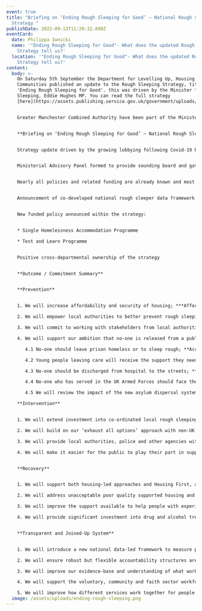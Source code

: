 ```yaml
---
event: true
title: "Briefing on ‘Ending Rough Sleeping for Good’ – National Rough Sleeper
  Strategy "
publishDate: 2022-09-13T11:20:32.890Z
eventCard:
  date: Philippa Iwnicki
  name: '"Ending Rough Sleeping for Good"- What does the updated Rough Sleeper
    Strategy tell us?'
  location: '"Ending Rough Sleeping for Good"- What does the updated Rough Sleeper
    Strategy tell us?'
content:
  body: >-
    On Saturday 5th September the Department for Levelling Up, Housing &
    Communities published an update to the Rough Sleeping Strategy, titled
    'Ending Rough Sleeping for Good'. this was driven by the Minister for Rough
    Sleeping, Eddie Hughes MP. You can read the full strategy
    [here](https://assets.publishing.service.gov.uk/government/uploads/system/uploads/attachment_data/file/1102408/20220903_Ending_rough_sleeping_for_good.pdf)


    Greater Manchester Combined Authority have been part of the Minister's Advisory Panel working on this for the last 18 months, and have put together this briefing to help us understand the changes and opportunities it presents.


    **Briefing on ‘Ending Rough Sleeping for Good’ – National Rough Sleeper Strategy**


    Strategy update driven by the growing lobbying following Covid-19 Response, in particular the Kerslake Commission, and the opportunity from 3 year Spending Review settlement


    Ministerial Advisory Panel formed to provide sounding board and gather recommendations 


    Nearly all policies and related funding are already known and most already allocated (with some under embargo up until this point – RSI, Housing First, RSAP)


    Announcement of co-developed national rough sleeper data framework with Centre for Homelessness Impact


    New funded policy announced within the strategy:


    * Single Homelessness Accommodation Programme 

    * Test and Learn Programme


    Positive cross-departmental ownership of the strategy


    **Outcome / Commitment Summary**


    **Prevention**


    1. We will increase affordability and security of housing; ***Affordable Housing Programme (£1.5bn)*** and Private Rented Sector reform

    2. We will empower local authorities to better prevent rough sleeping – including fully embedding the landmark Homelessness Reduction Act 2017; **Homelessness Prevention Grant (£316m 2022-23)**

    3. We will commit to working with stakeholders from local authorities and the service delivery sector to establish an operational risk assessment tool to assist with prevention of rough sleeping

    4. We will support our ambition that no-one is released from a public institution to the streets through the following commitments:

       4.1 No-one should leave prison homeless or to sleep rough; **Accommodation for Ex-Offenders**, Approved Premises expansion, Housing Specialists, Resettlement Passports

       4.2 Young people leaving care will receive the support they need to secure and maintain suitable accommodation; **targeted care leaver funding (£3.2m 2022-23)**

       4.3 No-one should be discharged from hospital to the streets; **Out of Hospital Care Programme**

       4.4 No-one who has served in the UK Armed Forces should face the need to sleep rough

       4.5 We will review the impact of the new asylum dispersal system on homelessness and rough sleeping

    **Intervention**


    1. We will extend investment into co-ordinated local rough sleeping services and ensure tailored support to meet individual needs, including through the **£500m Rough Sleeping Initiative 2022-25** and the **£10m Night Shelter Transformation Fund** to increase provision of quality single-room provision within the night shelter sector

    2. We will build on our ‘exhaust all options’ approach with non-UK nationals sleeping rough to make sure those who have restricted eligibility for public funds have a clear pathway off the streets; reform Rough Sleeping Support Service out of HO Immigration Enforcement

    3. We will provide local authorities, police and other agencies with the tools they need to work effectively together to address rough sleeping, protect the public and make communities feel safe for all; Vagrancy Act reform

    4. We will make it easier for the public to play their part in supporting people sleeping rough; Street Link service


    **Recovery**


    1. We will support both housing-led approaches and Housing First, and make sure specialist homes are in place for those experiencing rough sleeping; **Rough Sleeper Accommodation Programme (£433m), Big Society Capital social investment pilots (£15m)**, Homeless Link Fidelity Framework

    2. We will address unacceptable poor quality supported housing and increase supply, including through a new **£200m Single Homelessness Accommodation Programme** and **£20m Supported Housing Improvement Programme**

    3. We will improve the support available to help people with experience of rough sleeping into employment, refreshing the jobcentre offer through best practice and networks of homelessness leads and setting up a covenant with employers to support job opportunities

    4. We will provide significant investment into drug and alcohol treatment to support people experiencing rough sleeping and improve mental health provision; **£186.5m to expand Rough Sleeping Drug and Alcohol Treatment Grant**, **£53m in Drug Strategy to access accommodation to improvement treatment** and recovery outcomes


    **Transparent and Joined-Up System**


    1. We will introduce a new national data-led framework to measure progress towards ending rough sleeping

    2. We will ensure robust but flexible accountability structures are in place

    3. We will improve our evidence-base and understanding of what works to end rough sleeping; **£2.2m systems wide research programme**, **£12m Test and Learn Programme**

    4. We will support the voluntary, community and faith sector workforce to play their part alongside other delivery partners; **£7.3m VCFSE Grant Programme**

    5. We will improve how different services work together for people sleeping rough, particularly people facing multiple disadvantage, including supporting partners within the new Integrated Care Systems to develop joined-up local strategies that bring together housing, homelessness and healthcare; **£64m Changing Futures pilots**, NHS Duty to Cooperate
  image: /assets/uploads/ending-rough-sleeping.png
---
```

